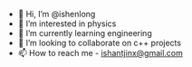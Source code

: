 - 👋 Hi, I’m @ishenlong
- 👀 I’m interested in physics
- 🌱 I’m currently learning engineering
- 💞️ I’m looking to collaborate on c++ projects
- 📫 How to reach me - ishantjinx@gmail.com

<!---
ishenlong/ishenlong is a ✨ special ✨ repository because its `README.md` (this file) appears on your GitHub profile.
You can click the Preview link to take a look at your changes.
--->

